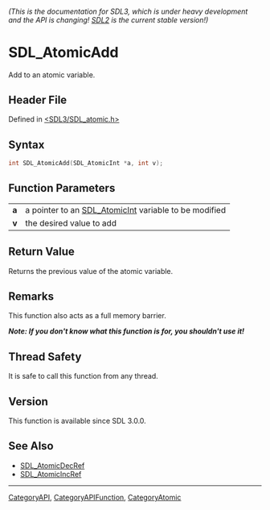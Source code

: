 ###### (This is the documentation for SDL3, which is under heavy development and the API is changing! [SDL2](https://wiki.libsdl.org/SDL2/) is the current stable version!)
# SDL_AtomicAdd

Add to an atomic variable.

## Header File

Defined in [<SDL3/SDL_atomic.h>](https://github.com/libsdl-org/SDL/blob/main/include/SDL3/SDL_atomic.h)

## Syntax

```c
int SDL_AtomicAdd(SDL_AtomicInt *a, int v);

```

## Function Parameters

|           |                                                                        |
| --------- | ---------------------------------------------------------------------- |
| **a**     | a pointer to an [SDL_AtomicInt](SDL_AtomicInt) variable to be modified |
| **v**     | the desired value to add                                               |

## Return Value

Returns the previous value of the atomic variable.

## Remarks

This function also acts as a full memory barrier.

***Note: If you don't know what this function is for, you shouldn't use
it!***

## Thread Safety

It is safe to call this function from any thread.

## Version

This function is available since SDL 3.0.0.

## See Also

- [SDL_AtomicDecRef](SDL_AtomicDecRef)
- [SDL_AtomicIncRef](SDL_AtomicIncRef)

----
[CategoryAPI](CategoryAPI), [CategoryAPIFunction](CategoryAPIFunction), [CategoryAtomic](CategoryAtomic)

